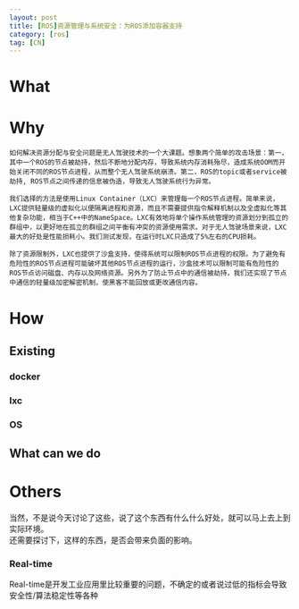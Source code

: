 ```yaml
---
layout: post
title: [ROS]资源管理与系统安全：为ROS添加容器支持
category: [ros]
tag: [CN]
---
```


# What



# Why

    如何解决资源分配与安全问题是无人驾驶技术的一个大课题。想象两个简单的攻击场景：第一，其中一个ROS的节点被劫持，然后不断地分配内存，导致系统内存消耗殆尽，造成系统OOM而开始关闭不同的ROS节点进程，从而整个无人驾驶系统崩溃。第二，ROS的topic或者service被劫持, ROS节点之间传递的信息被伪造，导致无人驾驶系统行为异常。

    我们选择的方法是使用Linux Container（LXC）来管理每一个ROS节点进程。简单来说，LXC提供轻量级的虚拟化以便隔离进程和资源，而且不需要提供指令解释机制以及全虚拟化等其他复杂功能，相当于C++中的NameSpace。LXC有效地将单个操作系统管理的资源划分到孤立的群组中，以更好地在孤立的群组之间平衡有冲突的资源使用需求。对于无人驾驶场景来说，LXC最大的好处是性能损耗小。我们测试发现，在运行时LXC只造成了5%左右的CPU损耗。

    除了资源限制外，LXC也提供了沙盒支持，使得系统可以限制ROS节点进程的权限。为了避免有危险性的ROS节点进程可能破坏其他ROS节点进程的运行，沙盒技术可以限制可能有危险性的ROS节点访问磁盘、内存以及网络资源。另外为了防止节点中的通信被劫持，我们还实现了节点中通信的轻量级加密解密机制，使黑客不能回放或更改通信内容。

# How

## Existing

### docker

### lxc

### OS

## What can we do


# Others

当然，不是说今天讨论了这些，说了这个东西有什么什么好处，就可以马上去上到实际环境。  
还需要探讨下，这样的东西，是否会带来负面的影响。

### Real-time

Real-time是开发工业应用里比较重要的问题，不确定的或者说过低的指标会导致安全性/算法稳定性等各种
